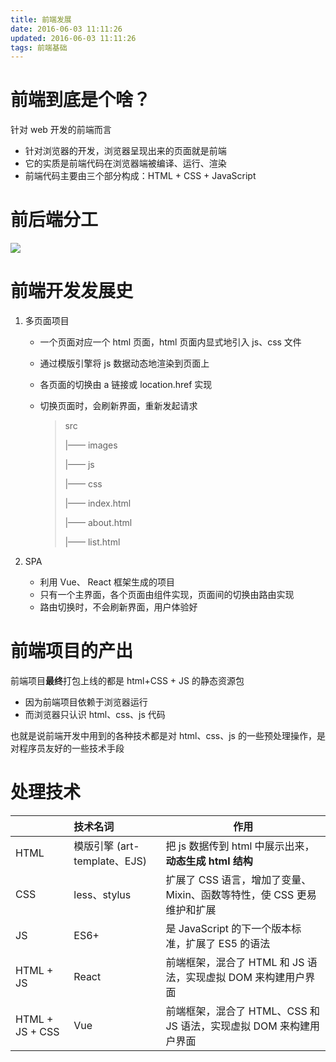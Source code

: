 ```yaml
---
title: 前端发展
date: 2016-06-03 11:11:26
updated: 2016-06-03 11:11:26
tags: 前端基础
---
```


# 前端到底是个啥？

针对 web 开发的前端而言

- 针对浏览器的开发，浏览器呈现出来的页面就是前端
- 它的实质是前端代码在浏览器端被编译、运行、渲染
- 前端代码主要由三个部分构成：HTML + CSS + JavaScript
<!-- more -->

# 前后端分工

![](https://segmentfault.com/img/bVbxgak?w=1534&h=862)

# 前端开发发展史

1. 多页面项目

   - 一个页面对应一个 html 页面，html 页面内显式地引入 js、css 文件
   - 通过模版引擎将 js 数据动态地渲染到页面上
   - 各页面的切换由 a 链接或 location.href 实现
   - 切换页面时，会刷新界面，重新发起请求

       > src
       >
       > |—— images
       >
       > |—— js
       >
       > |—— css
       >
       > |—— index.html
       >
       > |—— about.html
       >
       > |—— list.html

2. SPA

   - 利用 Vue、 React 框架生成的项目
   - 只有一个主界面，各个页面由组件实现，页面间的切换由路由实现
   - 路由切换时，不会刷新界面，用户体验好

# 前端项目的产出

前端项目**最终**打包上线的都是 html+CSS + JS 的静态资源包

- 因为前端项目依赖于浏览器运行
- 而浏览器只认识 html、css、js 代码

也就是说前端开发中用到的各种技术都是对 html、css、js 的一些预处理操作，是对程序员友好的一些技术手段

# 处理技术

|                 | 技术名词                                                     | 作用                                                         |
| --------------- | :----------------------------------------------------------- | ------------------------------------------------------------ |
| HTML            | 模版引擎                                       (art-template、EJS) | 把 js 数据传到 html 中展示出来，**动态生成 html 结构**       |
| CSS             | less、stylus                                                 | 扩展了 CSS 语言，增加了变量、Mixin、函数等特性，使 CSS 更易维护和扩展 |
| JS              | ES6+                                                         | 是 JavaScript 的下一个版本标准，扩展了 ES5 的语法            |
| HTML + JS       | React                                                        | 前端框架，混合了 HTML 和 JS 语法，实现虚拟 DOM 来构建用户界面 |
| HTML + JS + CSS | Vue                                                          | 前端框架，混合了 HTML、CSS 和 JS 语法，实现虚拟 DOM 来构建用户界面 |

